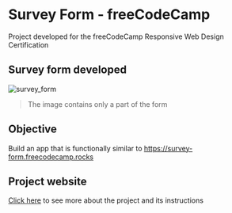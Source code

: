 # Survey Form - freeCodeCamp
Project developed for the freeCodeCamp Responsive Web Design Certification

## Survey form developed
![survey_form](https://user-images.githubusercontent.com/84887543/234905910-1e6b091d-75d2-4eeb-8b8c-712f687c4e62.png)
> The image contains only a part of the form

## Objective
Build an app that is functionally similar to https://survey-form.freecodecamp.rocks

## Project website
[Click here](https://www.freecodecamp.org/learn/2022/responsive-web-design/build-a-survey-form-project/build-a-survey-form) to see more about the project and its instructions
